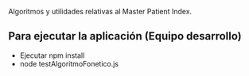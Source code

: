 Algoritmos y utilidades relativas al Master Patient Index.


## Para ejecutar la aplicación (Equipo desarrollo)
+ Ejecutar npm install
+ node testAlgoritmoFonetico.js
